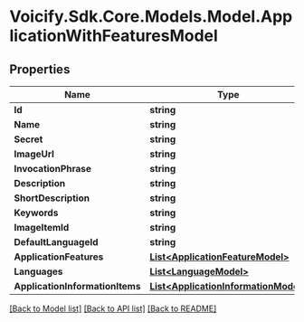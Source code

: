 # Voicify.Sdk.Core.Models.Model.ApplicationWithFeaturesModel
## Properties

Name | Type | Description | Notes
------------ | ------------- | ------------- | -------------
**Id** | **string** |  | [optional] 
**Name** | **string** |  | [optional] 
**Secret** | **string** |  | [optional] 
**ImageUrl** | **string** |  | [optional] 
**InvocationPhrase** | **string** |  | [optional] 
**Description** | **string** |  | [optional] 
**ShortDescription** | **string** |  | [optional] 
**Keywords** | **string** |  | [optional] 
**ImageItemId** | **string** |  | [optional] 
**DefaultLanguageId** | **string** |  | [optional] 
**ApplicationFeatures** | [**List&lt;ApplicationFeatureModel&gt;**](ApplicationFeatureModel.md) |  | [optional] 
**Languages** | [**List&lt;LanguageModel&gt;**](LanguageModel.md) |  | [optional] 
**ApplicationInformationItems** | [**List&lt;ApplicationInformationModel&gt;**](ApplicationInformationModel.md) |  | [optional] 

[[Back to Model list]](../README.md#documentation-for-models) [[Back to API list]](../README.md#documentation-for-api-endpoints) [[Back to README]](../README.md)

